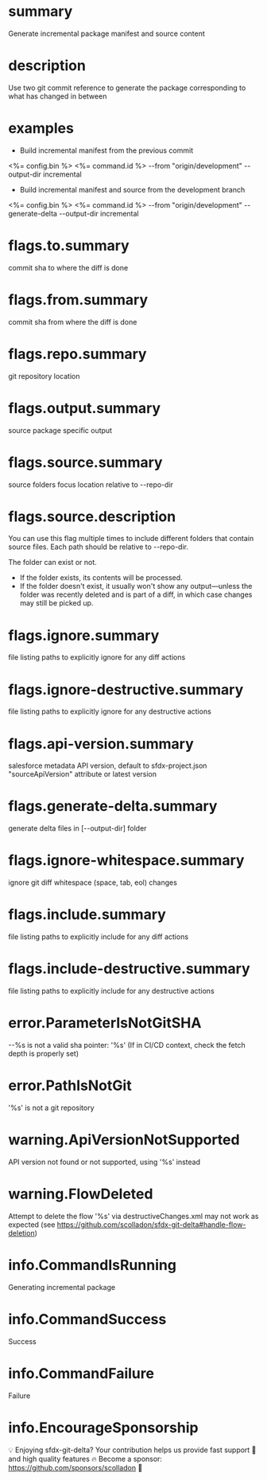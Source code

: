 # summary

Generate incremental package manifest and source content

# description

Use two git commit reference to generate the package corresponding to what has changed in between

# examples

- Build incremental manifest from the previous commit

<%= config.bin %> <%= command.id %> --from "origin/development" --output-dir incremental

- Build incremental manifest and source from the development branch

<%= config.bin %> <%= command.id %> --from "origin/development" --generate-delta --output-dir incremental

# flags.to.summary

commit sha to where the diff is done

# flags.from.summary

commit sha from where the diff is done

# flags.repo.summary

git repository location

# flags.output.summary

source package specific output

# flags.source.summary

source folders focus location relative to --repo-dir

# flags.source.description

You can use this flag multiple times to include different folders that contain source files. Each path should be relative to --repo-dir.

The folder can exist or not.
* If the folder exists, its contents will be processed.
* If the folder doesn't exist, it usually won't show any output—unless the folder was recently deleted and is part of a diff, in which case changes may still be picked up.

# flags.ignore.summary

file listing paths to explicitly ignore for any diff actions

# flags.ignore-destructive.summary

file listing paths to explicitly ignore for any destructive actions

# flags.api-version.summary

salesforce metadata API version, default to sfdx-project.json "sourceApiVersion" attribute or latest version

# flags.generate-delta.summary

generate delta files in [--output-dir] folder

# flags.ignore-whitespace.summary

ignore git diff whitespace (space, tab, eol) changes

# flags.include.summary

file listing paths to explicitly include for any diff actions

# flags.include-destructive.summary

file listing paths to explicitly include for any destructive actions

# error.ParameterIsNotGitSHA

--%s is not a valid sha pointer: '%s' (If in CI/CD context, check the fetch depth is properly set)

# error.PathIsNotGit

'%s' is not a git repository

# warning.ApiVersionNotSupported

API version not found or not supported, using '%s' instead

# warning.FlowDeleted

Attempt to delete the flow '%s' via destructiveChanges.xml may not work as expected (see https://github.com/scolladon/sfdx-git-delta#handle-flow-deletion)
 
# info.CommandIsRunning

Generating incremental package

# info.CommandSuccess

Success

# info.CommandFailure

Failure

# info.EncourageSponsorship

💡 Enjoying sfdx-git-delta?
Your contribution helps us provide fast support 🚀 and high quality features 🔥
Become a sponsor: https://github.com/sponsors/scolladon 💙